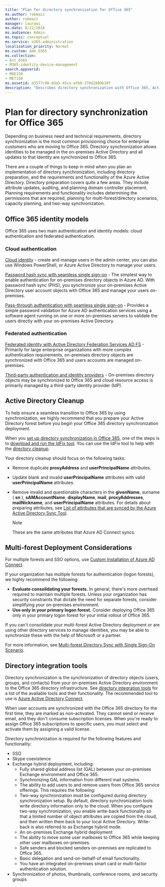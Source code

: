 ```yaml
---
title: "Plan for directory synchronization for Office 365"
ms.author: robmazz
author: robmazz
manager: laurawi
ms.date: 8/21/2018
ms.audience: Admin
ms.topic: conceptual
ms.service: o365-administration
localization_priority: Normal
ms.custom: Adm_O365
ms.collection:
- Ent_O365
- M365-identity-device-management
search.appverid: 
- MOE150
- MET150
ms.assetid: d3577c90-dda5-45ca-afb0-370d2889b10f
description: "Describes directory synchronization with Office 365, Active Directory cleanup, and Azure Active Directory Connect tool."
---
```


# Plan for directory synchronization for Office 365

Depending on business need and technical requirements, directory synchronization is the most common provisioning choice for enterprise customers who are moving to Office 365. Directory synchronization allows identities to be managed in the on-premises Active Directory and all updates to that identity are synchronized to Office 365.
  
There are a couple of things to keep in mind when you plan an implementation of directory synchronization, including directory preparation, and the requirements and functionality of the Azure Active Directory. Directory preparation covers quite a few areas. They include attribute updates, auditing, and planning domain controller placement. Planning requirements and functionality includes determining the permissions that are required, planning for multi-forest/directory scenarios, capacity planning, and two-way synchronization.
  
## Office 365 identity models

Office 365 uses two main authentication and identity models: cloud authentication and federated authentication.
  
### Cloud authentication

[Cloud identity](about-office-365-identity.md) - create and manage users in the admin center, you can also use Windows PowerShell, or Azure Active Directory to manage your users.
  
[Password hash sync with seamless single sign-on](about-office-365-identity.md) - The simplest way to enable authentication for on-premises directory objects in Azure AD. With password hash sync (PHS), you synchronize your on-premises Active Directory user account objects with Office 365 and manage your users on-premises.
  
[Pass-through authentication with seamless single sign-on](about-office-365-identity.md) - Provides a simple password validation for Azure AD authentication services using a software agent running on one or more on-premises servers to validate the users directly with your on-premises Active Directory.
  
### Federated authentication

[Federated identity with Active Directory Federation Services AD FS](about-office-365-identity.md) - Primarily for large enterprise organizations with more complex authentication requirements, on-premises directory objects are synchronized with Office 365 and users accounts are managed on-premises.
  
[Third-party authentication and identity providers](about-office-365-identity.md) - On-premises directory objects may be synchronized to Office 365 and cloud resource access is primarily managed by a third-party identity provider (IdP).
  
## Active Directory Cleanup

To help ensure a seamless transition to Office 365 by using synchronization, we highly recommend that you prepare your Active Directory forest before you begin your Office 365 directory synchronization deployment.
  
When you [set up directory synchronization in Office 365](set-up-directory-synchronization.md), one of the steps is to [download and run the IdFix tool](install-and-run-idfix.md). You can use the IdFix tool to help with the [directory cleanup](prepare-directory-attributes-for-synch-with-idfix.md).
  
Your directory cleanup should focus on the following tasks:

- Remove duplicate **proxyAddress** and **userPrincipalName** attributes.
- Update blank and invalid **userPrincipalName** attributes with valid **userPrincipalName** attributes.
- Remove invalid and questionable characters in the **givenName**, surname ( **sn** ), **sAMAccountName**, **displayName**, **mail**, **proxyAddresses**, **mailNickname**, and **userPrincipalName** attributes. For details about preparing attributes, see [List of attributes that are synced by the Azure Active Directory Sync Tool](https://go.microsoft.com/fwlink/p/?LinkId=396719).

    > [!NOTE]
    > These are the same attributes that Azure AD Connect syncs. 
  
## Multi-forest Deployment Considerations

For multiple forests and SSO options, use [Custom Installation of Azure AD Connect](https://go.microsoft.com/fwlink/p/?LinkId=698430).
  
If your organization has multiple forests for authentication (logon forests), we highly recommend the following:
  
- **Evaluate consolidating your forests.** In general, there's more overhead required to maintain multiple forests. Unless your organization has security constraints that dictate the need for separate forests, consider simplifying your on-premises environment.
- **Use only in your primary logon forest.** Consider deploying Office 365 only in your primary logon forest for your initial rollout of Office 365. 

If you can't consolidate your multi-forest Active Directory deployment or are using other directory services to manage identities, you may be able to synchronize these with the help of Microsoft or a partner.
  
For more information, see [Multi-forest Directory Sync with Single Sign-On Scenario](https://go.microsoft.com/fwlink/p/?LinkId=525321).
  
## Directory integration tools

Directory synchronization is the synchronization of directory objects (users, groups, and contacts) from your on-premises Active Directory environment to the Office 365 directory infrastructure. See [directory integration tools](https://go.microsoft.com/fwlink/p/?LinkID=510956) for a list of the available tools and their functionality. The recommended tool to use is [Azure Active Directory Connect](https://go.microsoft.com/fwlink/?LinkId=525323).
  
When user accounts are synchronized with the Office 365 directory for the first time, they are marked as non-activated. They cannot send or receive email, and they don't consume subscription licenses. When you're ready to assign Office 365 subscriptions to specific users, you must select and activate them by assigning a valid license.
  
Directory synchronization is required for the following features and functionality:
  
- SSO
- Skype coexistence
- Exchange hybrid deployment, including:
  - Fully shared global address list (GAL) between your on-premises Exchange environment and Office 365.
  - Synchronizing GAL information from different mail systems.
  - The ability to add users to and remove users from Office 365 service offerings. This requires the following:
  - Two-way synchronization must be configured during directory synchronization setup. By default, directory synchronization tools write directory information only to the cloud. When you configure two-way synchronization, you enable write-back functionality so that a limited number of object attributes are copied from the cloud, and then written them back to your local Active Directory. Write-back is also referred to as Exchange hybrid mode. 
  - An on-premises Exchange hybrid deployment
  - The ability to move some user mailboxes to Office 365 while keeping other user mailboxes on-premises.
  - Safe senders and blocked senders on-premises are replicated to Office 365.
  - Basic delegation and send-on-behalf-of email functionality.
  - You have an integrated on-premises smart card or multi-factor authentication solution.
- Synchronization of photos, thumbnails, conference rooms, and security groups